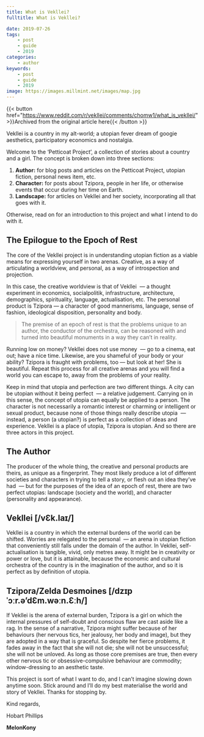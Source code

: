 ```yaml
---
title: What is Vekllei?
fulltitle: What is Vekllei?

date: 2019-07-26
tags:
    - post
    - guide
    - 2019
categories:
    - author
keywords:
    - post
    - guide
    - 2019
image: https://images.millmint.net/images/map.jpg
---
```

{{< button href="https://www.reddit.com/r/vekllei/comments/chomw1/what_is_vekllei/" >}}Archived from the original article here{{< /button >}}

Vekllei is a country in my alt-world; a utopian fever dream of googie aesthetics, participatory economics and nostalgia.

Welcome to the ‘Petticoat Project’, a collection of stories about a country and a girl. The concept is broken down into three sections:

1. **Author:** for blog posts and articles on the Petticoat Project, utopian fiction, personal news item, etc.
2. **Character:** for posts about Tzipora, people in her life, or otherwise events that occur during her time on Earth.
3. **Landscape:** for articles on Vekllei and her society, incorporating all that goes with it.

Otherwise, read on for an introduction to this project and what I intend to do with it.

## The Epilogue to the Epoch of Rest

The core of the Vekllei project is in understanding utopian fiction as a viable means for expressing yourself in two arenas. Creative, as a way of articulating a worldview, and personal, as a way of introspection and projection.

In this case, the creative worldview is that of Vekllei  — a thought experiment in economics, socialpolitik, infrastructure, architecture, demographics, spirituality, language, actualisation, etc. The personal product is Tzipora — a character of good mannerisms, language, sense of fashion, ideological disposition, personality and body.

>The premise of an epoch of rest is that the problems unique to an author, the conductor of the orchestra, can be reasoned with and turned into beautiful monuments in a way they can’t in reality.

Running low on money? Vekllei does not use money  — go to a cinema, eat out; have a nice time. Likewise, are you shameful of your body or your ability? Tzipora is fraught with problems, too — but look at her! She is beautiful. Repeat this process for all creative arenas and you will find a world you can escape to, away from the problems of your reality.

Keep in mind that utopia and perfection are two different things. A city can be utopian without it being perfect  — a relative judgement. Carrying on in this sense, the concept of utopia can equally be applied to a person. The character is not necessarily a romantic interest or charming or intelligent or sexual product, because none of those things really describe utopia  — instead, a person (a utopian?) is perfect as a collection of ideas and experience. Vekllei is a place of utopia, Tzipora is utopian. And so there are three actors in this project.

## The Author

The producer of the whole thing, the creative and personal products are theirs, as unique as a fingerprint. They most likely produce a lot of different societies and characters in trying to tell a story, or flesh out an idea they’ve had  — but for the purposes of the idea of an epoch of rest, there are two perfect utopias: landscape (society and the world), and character (personality and appearance).

## Vekllei [/vƐk.laɪ/]

Vekllei is a country in which the external burdens of the world can be shifted. Worries are relegated to the personal  — an arena in utopian fiction that conveniently still falls under the domain of the author. In Vekllei, self-actualisation is tangible, vivid, only metres away. It might be in creativity or power or love, but it is attainable, because the economic and cultural orchestra of the country is in the imagination of the author, and so it is perfect as by definition of utopia.

## Tzipora/Zelda Desmoines [/dzɪpˈɔːr.ə’dƐm.wəːn.Ɛːh/]

If Vekllei is the arena of external burden, Tzipora is a girl on which the internal pressures of self-doubt and conscious flaw are cast aside like a rag. In the sense of a narrative, Tzipora might suffer because of her behaviours (her nervous tics, her jealousy, her body and image), but they are adopted in a way that is graceful. So despite her fierce problems, it fades away in the fact that she will not die; she will not be unsuccessful; she will not be unloved. As long as those core premises are true, then every other nervous tic or obsessive-compulsive behaviour are commodity; window-dressing to an aesthetic taste.

This project is sort of what I want to do, and I can’t imagine slowing down anytime soon. Stick around and I’ll do my best materialise the world and story of Vekllei. Thanks for stopping by.

Kind regards,

Hobart Phillips

**MelonKony**
